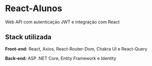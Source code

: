 # React-Alunos

Web API com autenticação JWT e integração com React




## Stack utilizada

**Front-end:** React, Axios, React-Router-Dom, Chakra UI
 e React-Query

**Back-end:** ASP .NET Core, Entity Framework e Identity


